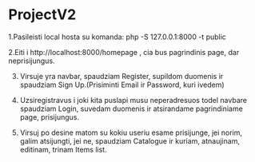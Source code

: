 # ProjectV2
1.Pasileisti local hosta su komanda: php -S 127.0.0.1:8000 -t public

2.Eiti i http://localhost:8000/homepage , cia bus pagrindinis page, dar neprisijungus.

3. Virsuje yra navbar, spaudziam Register, supildom duomenis ir spaudziam Sign Up.(Prisiminti Email ir Password, kuri ivedem)

5. Uzsiregistravus i joki kita puslapi musu neperadresuos todel navbare spaudziam Login, suvedam duomenis ir atsirandame pagrindiniame page, prisijungus.

7. Virsuj po desine matom su kokiu useriu esame prisijunge, jei norim, galim atsijungti, jei ne, spaudziam Catalogue ir kuriam, atnaujinam, editinam, trinam Items list.
